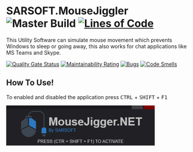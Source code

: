 # SARSOFT.MouseJiggler ![Master Build](https://github.com/SARSOFT-PH/SARSOFT.MouseJiggler/workflows/Build/badge.svg) [![Lines of Code](https://sonarcloud.io/api/project_badges/measure?project=SARSOFT-PH_SARSOFT.MouseJiggler&metric=ncloc)](https://sonarcloud.io/dashboard?id=SARSOFT-PH_SARSOFT.MouseJiggler)
This Utility Software can simulate mouse movement which prevents Windows to sleep or going away, this also works for chat applications like MS Teams and Skype.


[![Quality Gate Status](https://sonarcloud.io/api/project_badges/measure?project=SARSOFT-PH_SARSOFT.MouseJiggler&metric=alert_status)](https://sonarcloud.io/dashboard?id=SARSOFT-PH_SARSOFT.MouseJiggler)
[![Maintainability Rating](https://sonarcloud.io/api/project_badges/measure?project=SARSOFT-PH_SARSOFT.MouseJiggler&metric=sqale_rating)](https://sonarcloud.io/dashboard?id=SARSOFT-PH_SARSOFT.MouseJiggler)
[![Bugs](https://sonarcloud.io/api/project_badges/measure?project=SARSOFT-PH_SARSOFT.MouseJiggler&metric=bugs)](https://sonarcloud.io/dashboard?id=SARSOFT-PH_SARSOFT.MouseJiggler)
[![Code Smells](https://sonarcloud.io/api/project_badges/measure?project=SARSOFT-PH_SARSOFT.MouseJiggler&metric=code_smells)](https://sonarcloud.io/dashboard?id=SARSOFT-PH_SARSOFT.MouseJiggler)

## How To Use!

To enabled and disabled the application press <kbd>CTRL</kbd> + <kbd>SHIFT</kbd> + <kbd>F1</kbd>

![Preview](/Screenshots/screenshot.png)
